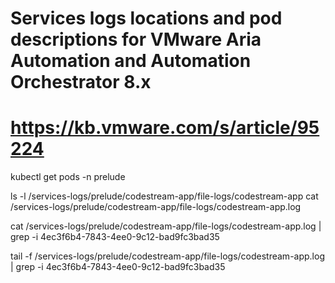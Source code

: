 # Services logs locations and pod descriptions for VMware Aria Automation and Automation Orchestrator 8.x
# https://kb.vmware.com/s/article/95224
kubectl get pods -n prelude

ls -l /services-logs/prelude/codestream-app/file-logs/codestream-app
cat /services-logs/prelude/codestream-app/file-logs/codestream-app.log

cat /services-logs/prelude/codestream-app/file-logs/codestream-app.log | grep -i 4ec3f6b4-7843-4ee0-9c12-bad9fc3bad35

tail -f /services-logs/prelude/codestream-app/file-logs/codestream-app.log | grep -i 4ec3f6b4-7843-4ee0-9c12-bad9fc3bad35
